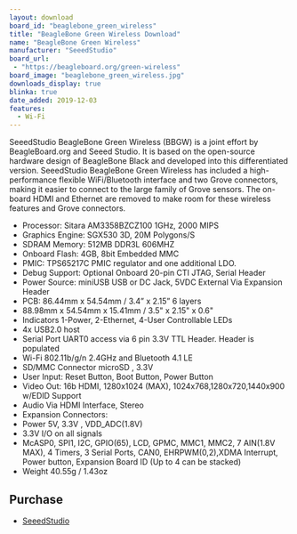 ```yaml
---
layout: download
board_id: "beaglebone_green_wireless"
title: "BeagleBone Green Wireless Download"
name: "BeagleBone Green Wireless"
manufacturer: "SeeedStudio"
board_url:
 - "https://beagleboard.org/green-wireless"
board_image: "beaglebone_green_wireless.jpg"
downloads_display: true
blinka: true
date_added: 2019-12-03
features:
  - Wi-Fi
---
```


SeeedStudio BeagleBone Green Wireless (BBGW) is a joint effort by BeagleBoard.org and Seeed Studio. It is based on the open-source hardware design of BeagleBone Black and developed into this differentiated version. SeeedStudio BeagleBone Green Wireless has included a high-performance flexible WiFi/Bluetooth interface and two Grove connectors, making it easier to connect to the large family of Grove sensors. The on-board HDMI and Ethernet are removed to make room for these wireless features and Grove connectors.

- Processor: Sitara AM3358BZCZ100 1GHz, 2000 MIPS
- Graphics Engine: SGX530 3D, 20M Polygons/S
- SDRAM Memory: 512MB DDR3L 606MHZ
- Onboard Flash: 4GB, 8bit Embedded MMC
- PMIC: TPS65217C PMIC regulator and one additional LDO.
- Debug Support: Optional Onboard 20-pin CTI JTAG, Serial Header
- Power Source: miniUSB USB or DC Jack, 5VDC External Via Expansion Header
- PCB: 86.44mm x 54.54mm / 3.4” x 2.15” 6 layers
- 88.98mm x 54.54mm x 15.41mm / 3.5" x 2.15" x 0.6"
- Indicators 1-Power, 2-Ethernet, 4-User Controllable LEDs
- 4x USB2.0 host
- Serial Port UART0 access via 6 pin 3.3V TTL Header. Header is populated
- Wi-Fi 802.11b/g/n 2.4GHz and Bluetooth 4.1 LE
- SD/MMC Connector microSD , 3.3V
- User Input: Reset Button, Boot Button, Power Button
- Video Out: 16b HDMI, 1280x1024 (MAX), 1024x768,1280x720,1440x900 w/EDID Support
- Audio Via HDMI Interface, Stereo
- Expansion Connectors:
- Power 5V, 3.3V , VDD_ADC(1.8V)
- 3.3V I/O on all signals
- McASP0, SPI1, I2C, GPIO(65), LCD, GPMC, MMC1, MMC2, 7 AIN(1.8V MAX), 4 Timers, 3 Serial Ports, CAN0, EHRPWM(0,2),XDMA Interrupt, Power button, Expansion Board ID (Up to 4 can be stacked)
- Weight 40.55g / 1.43oz

## Purchase
* [SeeedStudio](https://www.seeedstudio.com/BeagleBone-Green-Wireless-Development-Board-TI-AM335x-WiFi-BT.html)
